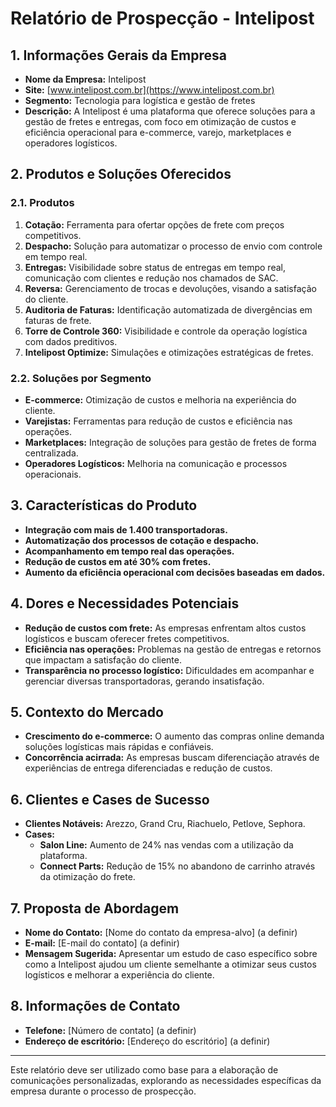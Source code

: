 # Relatório de Prospecção - Intelipost

## 1. Informações Gerais da Empresa
- **Nome da Empresa:** Intelipost  
- **Site:** [www.intelipost.com.br](https://www.intelipost.com.br)  
- **Segmento:** Tecnologia para logística e gestão de fretes  
- **Descrição:** A Intelipost é uma plataforma que oferece soluções para a gestão de fretes e entregas, com foco em otimização de custos e eficiência operacional para e-commerce, varejo, marketplaces e operadores logísticos.

## 2. Produtos e Soluções Oferecidos

### 2.1. Produtos
1. **Cotação:** Ferramenta para ofertar opções de frete com preços competitivos.
2. **Despacho:** Solução para automatizar o processo de envio com controle em tempo real.
3. **Entregas:** Visibilidade sobre status de entregas em tempo real, comunicação com clientes e redução nos chamados de SAC.
4. **Reversa:** Gerenciamento de trocas e devoluções, visando a satisfação do cliente.
5. **Auditoria de Faturas:** Identificação automatizada de divergências em faturas de frete.
6. **Torre de Controle 360:** Visibilidade e controle da operação logística com dados preditivos.
7. **Intelipost Optimize:** Simulações e otimizações estratégicas de fretes.

### 2.2. Soluções por Segmento
- **E-commerce:** Otimização de custos e melhoria na experiência do cliente.
- **Varejistas:** Ferramentas para redução de custos e eficiência nas operações.
- **Marketplaces:** Integração de soluções para gestão de fretes de forma centralizada.
- **Operadores Logísticos:** Melhoria na comunicação e processos operacionais.

## 3. Características do Produto
- **Integração com mais de 1.400 transportadoras.**
- **Automatização dos processos de cotação e despacho.**
- **Acompanhamento em tempo real das operações.**
- **Redução de custos em até 30% com fretes.**
- **Aumento da eficiência operacional com decisões baseadas em dados.**

## 4. Dores e Necessidades Potenciais
- **Redução de custos com frete:** As empresas enfrentam altos custos logísticos e buscam oferecer fretes competitivos.
- **Eficiência nas operações:** Problemas na gestão de entregas e retornos que impactam a satisfação do cliente.
- **Transparência no processo logístico:** Dificuldades em acompanhar e gerenciar diversas transportadoras, gerando insatisfação.

## 5. Contexto do Mercado
- **Crescimento do e-commerce:** O aumento das compras online demanda soluções logísticas mais rápidas e confiáveis.
- **Concorrência acirrada:** As empresas buscam diferenciação através de experiências de entrega diferenciadas e redução de custos.

## 6. Clientes e Cases de Sucesso
- **Clientes Notáveis:** Arezzo, Grand Cru, Riachuelo, Petlove, Sephora.
- **Cases:**
  - **Salon Line:** Aumento de 24% nas vendas com a utilização da plataforma.
  - **Connect Parts:** Redução de 15% no abandono de carrinho através da otimização do frete.

## 7. Proposta de Abordagem
- **Nome do Contato:** [Nome do contato da empresa-alvo] (a definir)
- **E-mail:** [E-mail do contato] (a definir)
- **Mensagem Sugerida:** Apresentar um estudo de caso específico sobre como a Intelipost ajudou um cliente semelhante a otimizar seus custos logísticos e melhorar a experiência do cliente.

## 8. Informações de Contato
- **Telefone:** [Número de contato] (a definir)
- **Endereço de escritório:** [Endereço do escritório] (a definir)

---

Este relatório deve ser utilizado como base para a elaboração de comunicações personalizadas, explorando as necessidades específicas da empresa durante o processo de prospecção.
